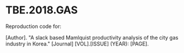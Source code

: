 # TBE.2018.GAS
Reproduction code for: 

[Author]. "A slack based Mamlquist productivity analysis of the city gas industry in Korea." [Journal] [VOL].[ISSUE] (YEAR): [PAGE].